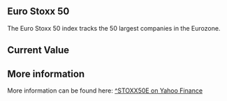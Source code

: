 ## Euro Stoxx 50

The Euro Stoxx 50 index tracks the 50 largest companies in the Eurozone.

## Current Value

<Value topic="finance/stock-exchange/index/STOXX50E" decimals="2" unit="points"/>

## More information

More information can be found here: [^STOXX50E on Yahoo Finance](https://finance.yahoo.com/quote/^STOXX50E/)
